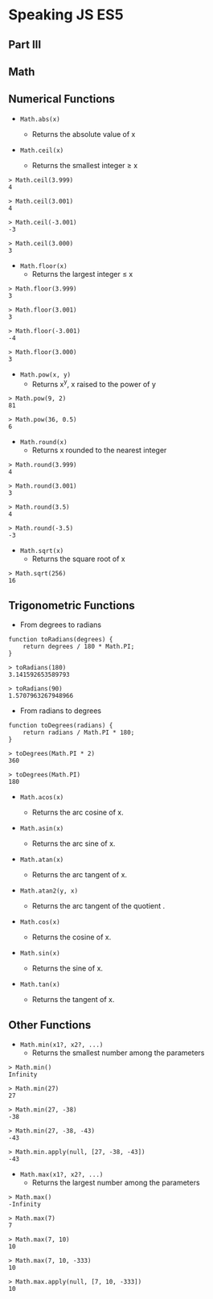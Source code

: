 # Speaking JS ES5

## Part III

## Math

## Numerical Functions
- `Math.abs(x)`
    - Returns the absolute value of x

- `Math.ceil(x)`
    - Returns the smallest integer ≥ x
```
> Math.ceil(3.999)
4

> Math.ceil(3.001)
4

> Math.ceil(-3.001)
-3

> Math.ceil(3.000)
3
```

- `Math.floor(x)`
    - Returns the largest integer ≤ x
```
> Math.floor(3.999)
3

> Math.floor(3.001)
3

> Math.floor(-3.001)
-4

> Math.floor(3.000)
3
```

- `Math.pow(x, y)`
    - Returns x<sup>y</sup>, x raised to the power of y
```
> Math.pow(9, 2)
81

> Math.pow(36, 0.5)
6
```

- `Math.round(x)`
    - Returns x rounded to the nearest integer
```
> Math.round(3.999)
4

> Math.round(3.001)
3

> Math.round(3.5)
4

> Math.round(-3.5)
-3
```

- `Math.sqrt(x)`
    - Returns the square root of x
```
> Math.sqrt(256)
16
```



## Trigonometric Functions
- From degrees to radians
```
function toRadians(degrees) {
    return degrees / 180 * Math.PI;
}

> toRadians(180)
3.141592653589793

> toRadians(90)
1.5707963267948966
```

- From radians to degrees
```
function toDegrees(radians) {
    return radians / Math.PI * 180;
}

> toDegrees(Math.PI * 2)
360

> toDegrees(Math.PI)
180
```

- `Math.acos(x)`
    - Returns the arc cosine of x.
    
- `Math.asin(x)`
    - Returns the arc sine of x.
    
- `Math.atan(x)`
    - Returns the arc tangent of x.
    
- `Math.atan2(y, x)`
    - Returns the arc tangent of the quotient .
    
- `Math.cos(x)`
    - Returns the cosine of x.
    
- `Math.sin(x)`
    - Returns the sine of x.
    
- `Math.tan(x)`
    - Returns the tangent of x.
    



## Other Functions
- `Math.min(x1?, x2?, ...)`
    - Returns the smallest number among the parameters
```
> Math.min()
Infinity

> Math.min(27)
27

> Math.min(27, -38)
-38

> Math.min(27, -38, -43)
-43

> Math.min.apply(null, [27, -38, -43])
-43
``` 

- `Math.max(x1?, x2?, ...)`
    - Returns the largest number among the parameters
```
> Math.max()
-Infinity

> Math.max(7)
7

> Math.max(7, 10)
10

> Math.max(7, 10, -333)
10

> Math.max.apply(null, [7, 10, -333])
10
```

